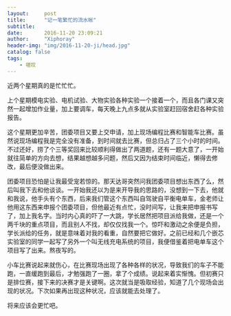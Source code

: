 ```yaml
---
layout:     post
title:      "记一笔繁忙的流水帐"
subtitle:   
date:       2016-11-20 23:09:21
author:     "Xiphoray"
header-img: "img/2016-11-20-ji/head.jpg"
catalog: false
tags:     
    - 嗟叹
---
```



近两个星期真的是忙忙忙。

上个星期模电实验、电机试验、大物实验各种实验一个接着一个，而且各门课又突然一起增加作业量，加上要调车，每天晚上九点多就从实验室赶回宿舍赶各种实验报告。

这个星期更加辛苦，团委项目又要上交申请，加上现场编程比赛和智能车比赛。虽然说现场编程我是完全没有准备，到时间就去比赛，但总归占了三个小时的时间。不过还好，捞了个三等奖回来比较顺利得做出了两道题，还有一题大意了，一开始就往简单的方向去想，结果越想越多问题，然后又因为结束时间临近，懒得去修改，最后便没做出来。

团委项目恐怕是让我最受宠若惊的。那天达哥突然问我团委项目想出东西了么，然后叫我下去和他谈谈。一开始我还以为是来开导我的思路的，没想到一下去，他就和我说，他手头有个东西，后来我们管这个东西叫自驾驶自平衡电单车，金老师让他用这东西来申报个团委项目，但他最近有点忙，没时间写，让我来把申报书写了，加上我名字。当时内心真的吓了一大跳，学长居然把项目派给我做，还是一个两千块的重点项目，而且别人不找，却仅仅找我一个。惊吓和激动之余便是负担，学长派给的任务，就是意味着对我的看重，自然要把它做好。之前已经和几个嵌芯实验室的同学一起写了另外一个叫无线充电系统的项目，我便借鉴着把电单车这个项目写了出来。熬夜写的。

小车比赛说起来就伤心，在比赛现场出现了各种各样的状况，导致我们的车子不能跑，一直缓跑到最后，才勉强跑了一圈，拿了个成绩。说起来着实惭愧。但初赛只是排位赛，接下来的决赛才是关键啊。这次就当是吸取经验，知道了几个现场会出现的状况。下次如果再出现这种状况，应该就能去处理了。

将来应该会更忙吧。
